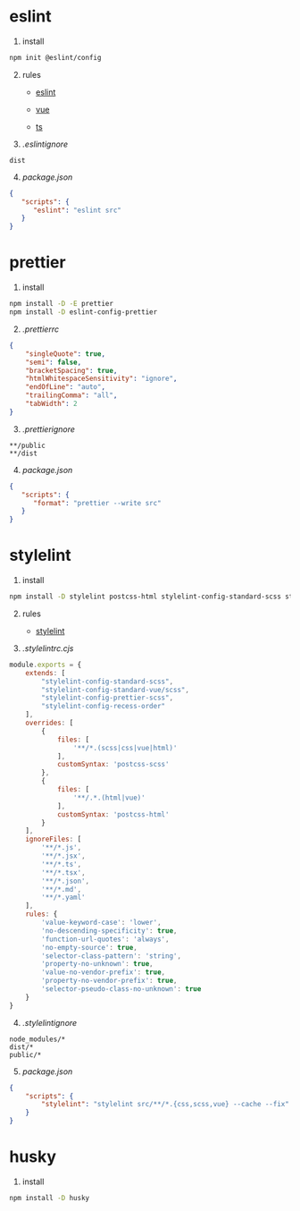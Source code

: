 # eslint

1. install

```sh
npm init @eslint/config
```

2. rules

   - [eslint](https://eslint.org/docs/latest/rules)

   - [vue](https://eslint.vuejs.org/rules/)

   - [ts](https://typescript-eslint.io/rules/)

3. *.eslintignore*

```ignore
dist
```

4. *package.json*

```json
{
   "scripts": {
      "eslint": "eslint src"
   }
}
```

# prettier

1. install

```sh
npm install -D -E prettier
npm install -D eslint-config-prettier
```

2. *.prettierrc*

```json
{
    "singleQuote": true,
    "semi": false,
    "bracketSpacing": true,
    "htmlWhitespaceSensitivity": "ignore",
    "endOfLine": "auto",
    "trailingComma": "all",
    "tabWidth": 2
}
```

3. *.prettierignore*

```ignore
**/public
**/dist
```

4. *package.json*

```json
{
   "scripts": {
      "format": "prettier --write src"
   }
}
```

# stylelint

1. install

```sh
npm install -D stylelint postcss-html stylelint-config-standard-scss stylelint-config-standard-vue stylelint-config-prettier-scss stylelint-config-recess-order
```

2. rules

   - [stylelint](https://stylelint.io/user-guide/rules)

3. *.stylelintrc.cjs*

```javascript
module.exports = {
    extends: [
        "stylelint-config-standard-scss",
        "stylelint-config-standard-vue/scss",
        "stylelint-config-prettier-scss",
        "stylelint-config-recess-order"
    ],
    overrides: [
        {
            files: [
                '**/*.(scss|css|vue|html)'
            ],
            customSyntax: 'postcss-scss'
        },
        {
            files: [
                '**/.*.(html|vue)'
            ],
            customSyntax: 'postcss-html'
        }
    ],
    ignoreFiles: [
        '**/*.js',
        '**/*.jsx',
        '**/*.ts',
        '**/*.tsx',
        '**/*.json',
        '**/*.md',
        '**/*.yaml'
    ],
    rules: {
        'value-keyword-case': 'lower',
        'no-descending-specificity': true,
        'function-url-quotes': 'always',
        'no-empty-source': true,
        'selector-class-pattern': 'string',
        'property-no-unknown': true,
        'value-no-vendor-prefix': true,
        'property-no-vendor-prefix': true,
        'selector-pseudo-class-no-unknown': true
    }
}
```

4. *.stylelintignore*

```ignore
node_modules/*
dist/*
public/*
```

5. *package.json*

```json
{
    "scripts": {
        "stylelint": "stylelint src/**/*.{css,scss,vue} --cache --fix"
    }
}
```

# husky

1. install

```sh
npm install -D husky
```
